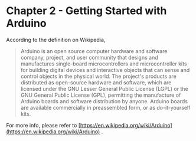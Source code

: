 # Chapter 2 - Getting Started with Arduino

According to the definition on Wikipedia,
> Arduino is an open source computer hardware and software company, 
project, and user community that designs and manufactures single-board microcontrollers and microcontroller kits for building digital devices and interactive objects that can sense and control objects in the physical world. The project's products are distributed as open-source hardware and software, which are licensed under the GNU Lesser General Public License (LGPL) or the GNU General Public License (GPL), permitting the manufacture of Arduino boards and software distribution by anyone. Arduino boards are available commercially in preassembled form, or as do-it-yourself kits.

For more info, please refer to [https://en.wikipedia.org/wiki/Arduino](https://en.wikipedia.org/wiki/Arduino) .
